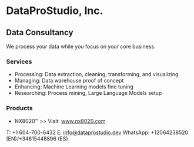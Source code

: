 # DataProStudio, Inc.
## Data Consultancy

We process your data while you focus on your core business.

### Services
  * Processing: Data extraction, cleaning, transforming, and visualizing
  * Managing: Data warehouse proof of concept
  * Enhancing: Machine Learning models fine tuning
  * Researching: Process mining, Large Language Models setup

### Products
  * NX8020™ >> Visit: <a href="https://nx8020.com/">www.nx8020.com</a>

T: +1 604-700-6432
E: info@dataprostudio.dev
WhatsApp: +12064238520 (EN)/+34615448896 (ES)
